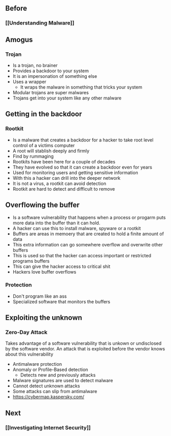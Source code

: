 ## Before
### [[Understanding Malware]]

## Amogus
### Trojan
- Is a trojan, no brainer
- Provides a backdoor to your system
- It is an impersonation of something else
- Uses a wrapper
	- It wraps the malware in something that tricks your system
- Modular trojans are super malwares
- Trojans get into your system like any other malware
## Getting in the backdoor
### Rootkit
- Is a malware that creates a backdoor for a hacker to take root level control of a victims computer
- A root will stablish deeply and firmly
- Find by rummaging
- Rootkits have been here for a couple of decades
- They have evolved so that it can create a backdoor even for years
- Used for monitoring users and getting sensitive information
- With this a hacker can drill into the deeper network
- It is not a virus, a rootkit can avoid detection
- Rootkit are hard to detect and difficult to remove
## Overflowing the buffer
- Is a software vulnerability that happens when a process or progarm puts more data into the buffer than it can hold.
- A hacker can use this to install malware, spyware or a rootkit
- Buffers are areas in memoery that are created to hold a finite amount of data
- This extra information can go somewhere overflow and overwrite other buffers
- This is used so that the hacker can access important or restricted programs buffers
- This can give the hacker access to critical shit
- Hackers love buffer overflows
### Protection
- Don't program like an ass
- Specialized software that monitors the buffers
## Exploiting the unknown
### Zero-Day Attack
Takes advantage of a software vulnerability that is unkown or undisclosed by the software vendor.
An attack that is exploited before the vendor knows about this vulnerability
- Antimalware protection
- Anomaly or Profile-Based detection
	- Detects new and previously attacks
- Malware signatures are used to detect malware
- Cannot detect unknown attacks
- Some attacks can slip from antimalware
- https://cybermap.kaspersky.com/

## Next
### [[Investigating Internet Security]]